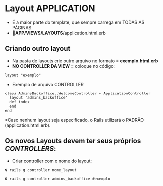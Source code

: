 # Layout APPLICATION
+ É a maior parte do template, que sempre carrega em TODAS AS PÁGINAS.
+ 📂**APP/VIEWS/LAYOUTS**/application.html.erb

## Criando outro layout
+ Na pasta de layouts crie outro arquivo no formato = **exemplo.html.erb**
+ **NO CONTROLLER DA VIEW =** coloque no código:
~~~
layout "exemplo"
~~~
+ Exemplo de arquivo CONTROLLER
~~~
class AdminsBackoffice::WelcomeController < ApplicationController
  layout 'admins_backoffice'
  def index
  end
end
~~~
*Caso nenhum layout seja especificado, o Rails utilizará o PADRÃO (application.html.erb).

## Os novos Layouts devem ter seus próprios *CONTROLLERS*:

+ Criar controller com o nome do layout:
~~~
💲 rails g controller nome_layout 

💲 rails g controller admins_backoffice #exemplo
~~~
